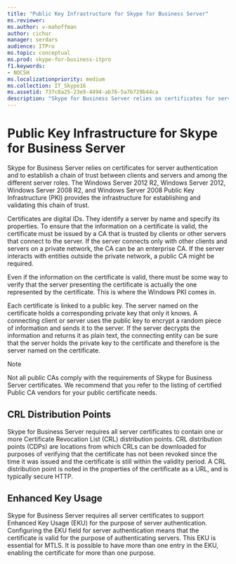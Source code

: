 ```yaml
---
title: "Public Key Infrastructure for Skype for Business Server"
ms.reviewer: 
ms.author: v-mahoffman
author: cichur
manager: serdars
audience: ITPro
ms.topic: conceptual
ms.prod: skype-for-business-itpro
f1.keywords:
- NOCSH
ms.localizationpriority: medium
ms.collection: IT_Skype16
ms.assetid: 737c8a25-23e9-4494-ab76-5a7b729b44ca
description: "Skype for Business Server relies on certificates for server authentication and to establish a chain of trust between clients and servers and among the different server roles. The Windows Server 2012 R2, Windows Server 2012, Windows Server 2008 R2, and Windows Server 2008 Public Key Infrastructure (PKI) provides the infrastructure for establishing and validating this chain of trust."
---
```


# Public Key Infrastructure for Skype for Business Server
 
Skype for Business Server relies on certificates for server authentication and to establish a chain of trust between clients and servers and among the different server roles. The Windows Server 2012 R2, Windows Server 2012, Windows Server 2008 R2, and Windows Server 2008 Public Key Infrastructure (PKI) provides the infrastructure for establishing and validating this chain of trust.
  
Certificates are digital IDs. They identify a server by name and specify its properties. To ensure that the information on a certificate is valid, the certificate must be issued by a CA that is trusted by clients or other servers that connect to the server. If the server connects only with other clients and servers on a private network, the CA can be an enterprise CA. If the server interacts with entities outside the private network, a public CA might be required.
  
Even if the information on the certificate is valid, there must be some way to verify that the server presenting the certificate is actually the one represented by the certificate. This is where the Windows PKI comes in.
  
Each certificate is linked to a public key. The server named on the certificate holds a corresponding private key that only it knows. A connecting client or server uses the public key to encrypt a random piece of information and sends it to the server. If the server decrypts the information and returns it as plain text, the connecting entity can be sure that the server holds the private key to the certificate and therefore is the server named on the certificate.
  
> [!NOTE]
> Not all public CAs comply with the requirements of Skype for Business Server certificates. We recommend that you refer to the listing of certified Public CA vendors for your public certificate needs. 
  
## CRL Distribution Points

Skype for Business Server requires all server certificates to contain one or more Certificate Revocation List (CRL) distribution points. CRL distribution points (CDPs) are locations from which CRLs can be downloaded for purposes of verifying that the certificate has not been revoked since the time it was issued and the certificate is still within the validity period. A CRL distribution point is noted in the properties of the certificate as a URL, and is typically secure HTTP.
  
## Enhanced Key Usage

Skype for Business Server requires all server certificates to support Enhanced Key Usage (EKU) for the purpose of server authentication. Configuring the EKU field for server authentication means that the certificate is valid for the purpose of authenticating servers. This EKU is essential for MTLS. It is possible to have more than one entry in the EKU, enabling the certificate for more than one purpose.
  

